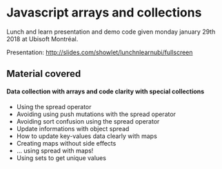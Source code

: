 # Javascript arrays and collections
Lunch and learn presentation and demo code given monday january 29th 2018 at Ubisoft Montréal.

Presentation: http://slides.com/showlet/lunchnlearnubi/fullscreen

## Material covered
#### Data collection with arrays and code clarity with special collections
* Using the spread operator
* Avoiding using push mutations with the spread operator
* Avoiding sort confusion using the spread operator
* Update informations with object spread
* How to update key-values data clearly with maps
* Creating maps without side effects
* ... using spread with maps!
* Using sets to get unique values

